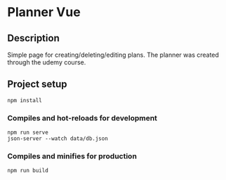 # Planner Vue

## Description
Simple page for creating/deleting/editing plans. The planner was created through the udemy course. 

## Project setup
```
npm install
```

### Compiles and hot-reloads for development
```
npm run serve
json-server --watch data/db.json
```

### Compiles and minifies for production
```
npm run build
```


